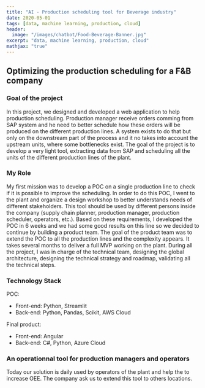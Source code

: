 ```yaml
---
title: "AI - Production scheduling tool for Beverage industry"
date: 2020-05-01
tags: [data, machine learning, production, cloud]
header:
  image: "/images/chatbot/Food-Beverage-Banner.jpg"
excerpt: "data, machine learning, production, cloud"
mathjax: "true"
---
```


## Optimizing the production scheduling for a F&B company 

### Goal of the project
In this project, we designed and developed a web application to help production scheduling.
Production manager receive orders comming from SAP system and he need to better schedule how these orders will be produced on the different production lines.
A system exists to do that but only on the downstream part of the process and it no takes into account the upstream units, where some bottlenecks exist.
The goal of the project is to develop a very light tool, extracting data from SAP and scheduling all the units of the different production lines of the plant.

### My Role
My first mission was to develop a POC on a single production line to check if it is possible to improve the scheduling.
In order to do this POC, I went to the plant and organize a design workshop to better understands needs of different stakeholders. 
This tool should be used by different persons inside the company (supply chain planner, production manager, production scheduler, operators, etc.).
Based on these requirements, I developed the POC in 6 weeks and we had some good results on this line so we decided to continue by building a product team.
The goal of the product team was to extend the POC to all the production lines and the complexity appears. It takes several months to deliver a full MVP working on the plant. During all the project, I was in charge of the technical team, designing the global architecture, designing the technical strategy and roadmap, validating all the technical steps.

### Technology Stack
POC:
<ul>
  <li>Front-end: Python, Streamlit</li>
  <li>Back-end: Python, Pandas, Scikit, AWS Cloud</li>
</ul>
Final product:
<ul>
  <li>Front-end: Angular</li>
  <li>Back-end: C#, Python, Azure Cloud</li>
</ul>


### An operationnal tool for production managers and operators
Today our solution is daily used by operators of the plant and help the to increase OEE. 
The company ask us to extend this tool to others locations.



